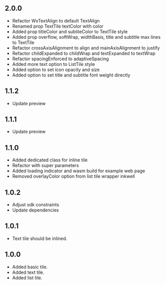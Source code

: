 ## 2.0.0

* Refactor WxTextAlign to default TextAlign
* Renamed prop TextTile textColor with color
* Added prop titleColor and subtileColor to TextTile style
* Added prop overflow, softWrap, widthBasis, title and subtitle max lines to TextTile
* Refactor crossAxisAlignment to align and mainAxisAlignment to justify
* Refactor childExpanded to childWrap and textExpanded to textWrap
* Refactor spacingEnforced to adaptiveSpacing
* Added more text option to ListTile style
* Added option to set icon opacity and size
* Added option to set title and subtitle font weight directly

## 1.1.2

* Update preview

## 1.1.1

* Update preview

## 1.1.0

* Added dedicated class for inline tile
* Refactor with super parameters
* Added loading indicator and wasm build for example web page
* Removed overlayColor option from list tile wrapper inkwell

## 1.0.2

* Adjust sdk constraints
* Update dependencies

## 1.0.1

* Text tile should be inlined.

## 1.0.0

* Added basic tile.
* Added text tile.
* Added list tile.

